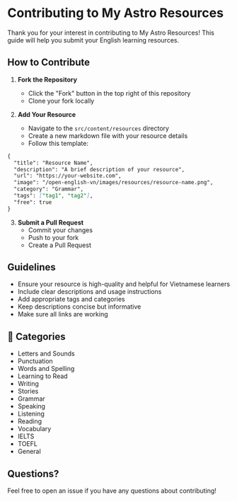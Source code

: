# Contributing to My Astro Resources

Thank you for your interest in contributing to My Astro Resources! This guide will help you submit your English learning resources.

## How to Contribute

1. **Fork the Repository**
   - Click the "Fork" button in the top right of this repository
   - Clone your fork locally

2. **Add Your Resource**
   - Navigate to the `src/content/resources` directory
   - Create a new markdown file with your resource details
   - Follow this template:

```markdown
{
  "title": "Resource Name",
  "description": "A brief description of your resource",
  "url": "https://your-website.com",
  "image": "/open-english-vn/images/resources/resource-name.png",
  "category": "Grammar",
  "tags": ["tag1", "tag2"],
  "free": true
}

```

3. **Submit a Pull Request**
   - Commit your changes
   - Push to your fork
   - Create a Pull Request

## Guidelines

- Ensure your resource is high-quality and helpful for Vietnamese learners
- Include clear descriptions and usage instructions
- Add appropriate tags and categories
- Keep descriptions concise but informative
- Make sure all links are working

## 📖 Categories  

- Letters and Sounds  
- Punctuation  
- Words and Spelling  
- Learning to Read  
- Writing  
- Stories  
- Grammar  
- Speaking  
- Listening  
- Reading  
- Vocabulary  
- IELTS  
- TOEFL  
- General  

## Questions?

Feel free to open an issue if you have any questions about contributing! 
